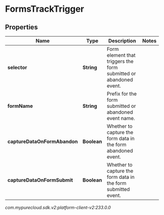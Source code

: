 # FormsTrackTrigger


## Properties

| Name | Type | Description | Notes |
| ------------ | ------------- | ------------- | ------------- |
| **selector** | **String** | Form element that triggers the form submitted or abandoned event. |  |
| **formName** | **String** | Prefix for the form submitted or abandoned event name. |  |
| **captureDataOnFormAbandon** | **Boolean** | Whether to capture the form data in the form abandoned event. |  |
| **captureDataOnFormSubmit** | **Boolean** | Whether to capture the form data in the form submitted event. |  |




_com.mypurecloud.sdk.v2:platform-client-v2:233.0.0_
